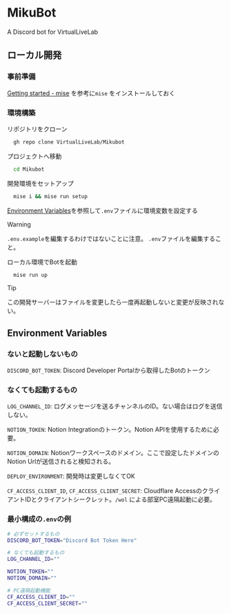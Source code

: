 
# MikuBot

A Discord bot for VirtualLiveLab

## ローカル開発

### 事前準備

[Getting started - mise](https://mise.jdx.dev/getting-started.html) を参考に`mise` をインストールしておく

### 環境構築

リポジトリをクローン

```bash
  gh repo clone VirtualLiveLab/Mikubot
```

プロジェクトへ移動

```bash
  cd Mikubot
```

開発環境をセットアップ

```bash
  mise i && mise run setup
```

[Environment Variables](#environment-variables)を参照して`.env`ファイルに環境変数を設定する

> [!WARNING]
> `.env.example`を編集するわけではないことに注意。
> `.env`ファイルを編集すること。

ローカル環境でBotを起動

```bash
  mise run up
```

> [!TIP]
> この開発サーバーはファイルを変更したら一度再起動しないと変更が反映されない。

## Environment Variables

### ないと起動しないもの

`DISCORD_BOT_TOKEN`: Discord Developer Portalから取得したBotのトークン

### なくても起動するもの

`LOG_CHANNEL_ID`: ログメッセージを送るチャンネルのID。ない場合はログを送信しない。

`NOTION_TOKEN`: Notion Integrationのトークン。Notion APIを使用するために必要。

`NOTION_DOMAIN`: Notionワークスペースのドメイン。ここで設定したドメインのNotion Urlが送信されると検知される。

`DEPLOY_ENVIRONMENT`: 開発時は変更しなくてOK

`CF_ACCESS_CLIENT_ID`, `CF_ACCESS_CLIENT_SECRET`: Cloudflare AccessのクライアントIDとクライアントシークレット。`/wol` による部室PC遠隔起動に必要。

### 最小構成の`.env`の例

```sh
# 必ずセットするもの
DISCORD_BOT_TOKEN="Discord Bot Token Here"

# なくても起動するもの
LOG_CHANNEL_ID=""

NOTION_TOKEN=""
NOTION_DOMAIN=""

# PC遠隔起動機能
CF_ACCESS_CLIENT_ID=""
CF_ACCESS_CLIENT_SECRET=""
```

